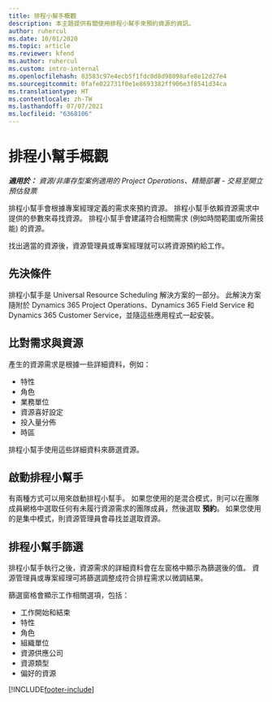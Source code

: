 ```yaml
---
title: 排程小幫手概觀
description: 本主題提供有關使用排程小幫手來預約資源的資訊。
author: ruhercul
ms.date: 10/01/2020
ms.topic: article
ms.reviewer: kfend
ms.author: ruhercul
ms.custom: intro-internal
ms.openlocfilehash: 83583c97e4ecb5f1fdc0d8d98098afe8e12d27e4
ms.sourcegitcommit: 0fafe022731f0e1e8693382ff906e3f8541d34ca
ms.translationtype: HT
ms.contentlocale: zh-TW
ms.lasthandoff: 07/07/2021
ms.locfileid: "6368106"
---
```

# <a name="schedule-assistant-overview"></a>排程小幫手概觀

_**適用於：** 資源/非庫存型案例適用的 Project Operations、精簡部署 - 交易至開立預估發票_

排程小幫手會根據專案經理定義的需求來預約資源。 排程小幫手依賴資源需求中提供的參數來尋找資源。 排程小幫手會建議符合相關需求 (例如時間範圍或所需技能) 的資源。

找出適當的資源後，資源管理員或專案經理就可以將資源預約給工作。

## <a name="prerequisites"></a>先決條件

排程小幫手是 Universal Resource Scheduling 解決方案的一部分。 此解決方案隨附於 Dynamics 365 Project Operations、Dynamics 365 Field Service 和 Dynamics 365 Customer Service，並隨這些應用程式一起安裝。

## <a name="matching-requirements-and-resources"></a>比對需求與資源

產生的資源需求是根據一些詳細資料，例如：

-   特性
-   角色
-   業務單位
-   資源喜好設定
-   投入量分佈
-   時區

排程小幫手使用這些詳細資料來篩選資源。

## <a name="launch-the-schedule-assistant"></a>啟動排程小幫手

有兩種方式可以用來啟動排程小幫手。 如果您使用的是混合模式，則可以在團隊成員網格中選取任何有未履行資源需求的團隊成員，然後選取 **預約**。 如果您使用的是集中模式，則資源管理員會尋找並選取資源。

## <a name="schedule-assistant-filters"></a>排程小幫手篩選

排程小幫手執行之後，資源需求的詳細資料會在左窗格中顯示為篩選後的值。 資源管理員或專案經理可將篩選調整成符合排程需求以微調結果。

篩選窗格會顯示工作相關選項，包括：

-   工作開始和結束
-   特性
-   角色
-   組織單位
-   資源供應公司
-   資源類型
-   偏好的資源


[!INCLUDE[footer-include](../includes/footer-banner.md)]